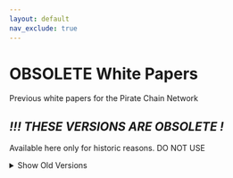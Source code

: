 ```yaml
---
layout: default
nav_exclude: true
---
```


# OBSOLETE White Papers
Previous white papers for the Pirate Chain Network

## **_!!! THESE VERSIONS ARE OBSOLETE !_**
Available here only for historic reasons. DO NOT USE

<details>
    <summary>Show Old Versions</summary> 
    <p>
    <ul>
        <li>VERSION 1:</li>   
        <li>
            <a href="/assets/whitepaper/obsolete/OBSOLETE_The_Pirate_Code_V1.0_d.docx">
            <img src="/assets/icons/doc.png" />&nbsp; 
            OBSOLETE_The_Pirate_Code_V1.0_d.docx</a>
        </li> 
        <li>
            <a href="/assets/whitepaper/obsolete/OBSOLETE_The_Pirate_Code_V1.0_l.docx">
            <img src="/assets/icons/doc.png" />&nbsp; 
            OBSOLETE_The_Pirate_Code_V1.0_l.docx</a>
        </li> 
        <li>
            <a href="/assets/whitepaper/obsolete/OBSOLETE_The_Pirate_Code_V1.0.pdf">
            <img src="/assets/icons/pdf.png" />&nbsp; 
            OBSOLETE_The_Pirate_Code_V1.0.pdf</a>
        </li> 
        <li>VERSION 2:</li> 
            <li>
            <a href="/assets/whitepaper/obsolete/OBSOLETE_The_Pirate_Code_V2.0.docx">
            <img src="/assets/icons/doc.png" />&nbsp; 
            OBSOLETE_The_Pirate_Code_V2.0.docx</a>
        </li> 
        <li>
            <a href="/assets/whitepaper/obsolete/OBSOLETE_The_Pirate_Code_V2.1.docx">
            <img src="/assets/icons/doc.png" />&nbsp; 
            OBSOLETE_The_Pirate_Code_V2.1.docx</a>
        </li> 
        <li>
            <a href="/assets/whitepaper/obsolete/OBSOLETE_The_Pirate_Code_V2.1.pdf">
            <img src="/assets/icons/pdf.png" />&nbsp; 
            OBSOLETE_The_Pirate_Code_V2.1.pdf</a>
        </li> 
    </ul>
    </p>
</details>


